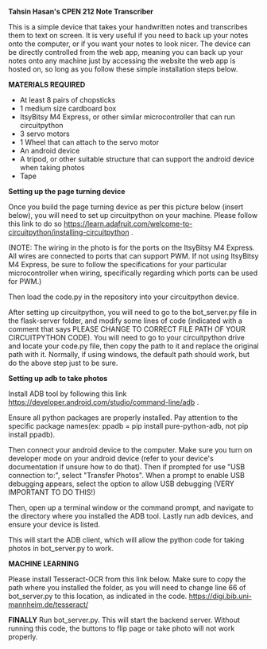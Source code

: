 **Tahsin Hasan's CPEN 212 Note Transcriber**

This is a simple device that takes your handwritten notes and transcribes them to text on screen. It is very useful if you need to back up your notes onto the computer,
or if you want your notes to look nicer. The device can be directly controlled from the web app, meaning you can back up your notes onto any machine just by accessing the
website the web app is hosted on, so long as you follow these simple installation steps below.

**MATERIALS REQUIRED**
- At least 8 pairs of chopsticks
- 1 medium size cardboard box
- ItsyBitsy M4 Express, or other similar microcontroller that can run circuitpython
- 3 servo motors
- 1 Wheel that can attach to the servo motor
- An android device
- A tripod, or other suitable structure that can support the android device when taking photos
- Tape

**Setting up the page turning device**

Once you build the page turning device as per this picture below (insert below), you will need to set up circuitpython on your machine. Please follow this link to do so
https://learn.adafruit.com/welcome-to-circuitpython/installing-circuitpython .

(NOTE: The wiring in the photo is for the ports on the ItsyBitsy M4 Express. All wires are connected to ports that can support PWM.
If not using ItsyBitsy M4 Express, be sure to follow the specifications for your particular microcontroller when wiring, specifically regarding which ports can be used for PWM.)

Then load the code.py in the repository into your circuitpython device. 

After setting up circuitpython, you will need to go to the bot_server.py file in the flask-server folder, 
and modify some lines of code (indicated with a comment that says PLEASE CHANGE TO CORRECT FILE PATH OF YOUR CIRCUITPYTHON CODE).
You will need to go to your circuitpython drive and locate your code.py file, then copy the path to it and replace the original path with it. Normally, if using windows,
the default path should work, but do the above step just to be sure.

**Setting up adb to take photos**

Install ADB tool by following this link
https://developer.android.com/studio/command-line/adb .

Ensure all python packages are properly installed. Pay attention to the specific package names(ex: ppadb = pip install pure-python-adb, not pip install ppadb).

Then connect your android device to the computer. Make sure you turn on developer mode on your android device (refer to your device's documentation if unsure how to do that).
Then if prompted for use "USB connection to:", select "Transfer Photos". When a prompt to enable USB debugging appears, select the option to allow USB debugging (VERY IMPORTANT TO DO THIS!)

Then, open up a terminal window or the command prompt, and navigate to the directory where you installed the ADB tool. Lastly run adb devices, and ensure your device is listed.

This will start the ADB client, which will allow the python code for taking photos in bot_server.py to work.

**MACHINE LEARNING**

Please install Tesseract-OCR from this link below. Make sure to copy the path where you installed the folder, as you will need to change line 66 of bot_server.py to
this location, as indicated in the code.
https://digi.bib.uni-mannheim.de/tesseract/

**FINALLY**
Run bot_server.py. This will start the backend server. Without running this code, the buttons to flip page or take photo will not work properly.
